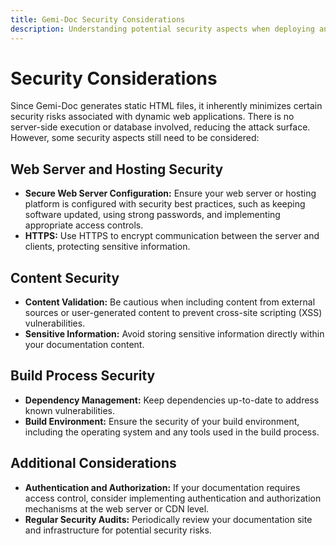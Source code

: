 ```yaml
---
title: Gemi-Doc Security Considerations
description: Understanding potential security aspects when deploying and using Gemi-Doc for your documentation site. 
---
```


# Security Considerations

Since Gemi-Doc generates static HTML files, it inherently minimizes certain security risks associated with dynamic web applications. There is no server-side execution or database involved, reducing the attack surface. However, some security aspects still need to be considered:

## Web Server and Hosting Security

- **Secure Web Server Configuration:** Ensure your web server or hosting platform is configured with security best practices, such as keeping software updated, using strong passwords, and implementing appropriate access controls. 
- **HTTPS:** Use HTTPS to encrypt communication between the server and clients, protecting sensitive information.

## Content Security

- **Content Validation:** Be cautious when including content from external sources or user-generated content to prevent cross-site scripting (XSS) vulnerabilities.
- **Sensitive Information:** Avoid storing sensitive information directly within your documentation content.

## Build Process Security

- **Dependency Management:** Keep dependencies up-to-date to address known vulnerabilities.
- **Build Environment:** Ensure the security of your build environment, including the operating system and any tools used in the build process. 

## Additional Considerations

- **Authentication and Authorization:** If your documentation requires access control, consider implementing authentication and authorization mechanisms at the web server or CDN level. 
- **Regular Security Audits:** Periodically review your documentation site and infrastructure for potential security risks. 
